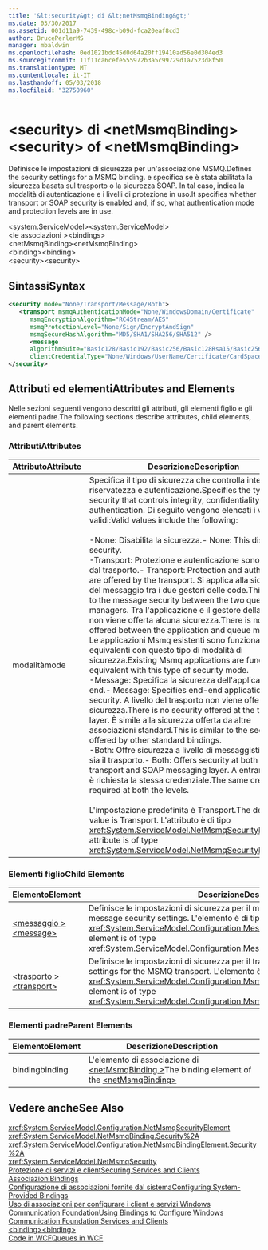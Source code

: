 ```yaml
---
title: '&lt;security&gt; di &lt;netMsmqBinding&gt;'
ms.date: 03/30/2017
ms.assetid: 001d11a9-7439-498c-b09d-fca20eaf8cd3
author: BrucePerlerMS
manager: mbaldwin
ms.openlocfilehash: 0ed1021bdc45d0d64a20ff19410ad56e0d304ed3
ms.sourcegitcommit: 11f11ca6cefe555972b3a5c99729d1a7523d8f50
ms.translationtype: MT
ms.contentlocale: it-IT
ms.lasthandoff: 05/03/2018
ms.locfileid: "32750960"
---
```

# <a name="ltsecuritygt-of-ltnetmsmqbindinggt"></a><span data-ttu-id="51f37-102">&lt;security&gt; di &lt;netMsmqBinding&gt;</span><span class="sxs-lookup"><span data-stu-id="51f37-102">&lt;security&gt; of &lt;netMsmqBinding&gt;</span></span>
<span data-ttu-id="51f37-103">Definisce le impostazioni di sicurezza per un'associazione MSMQ.</span><span class="sxs-lookup"><span data-stu-id="51f37-103">Defines the security settings for a MSMQ binding.</span></span> <span data-ttu-id="51f37-104">e specifica se è stata abilitata la sicurezza basata sul trasporto o la sicurezza SOAP. In tal caso, indica la modalità di autenticazione e i livelli di protezione in uso.</span><span class="sxs-lookup"><span data-stu-id="51f37-104">It specifies whether transport or SOAP security is enabled and, if so, what authentication mode and protection levels are in use.</span></span>  
  
 <span data-ttu-id="51f37-105">\<system.ServiceModel></span><span class="sxs-lookup"><span data-stu-id="51f37-105">\<system.ServiceModel></span></span>  
<span data-ttu-id="51f37-106">\<le associazioni ></span><span class="sxs-lookup"><span data-stu-id="51f37-106">\<bindings></span></span>  
<span data-ttu-id="51f37-107">\<netMsmqBinding></span><span class="sxs-lookup"><span data-stu-id="51f37-107">\<netMsmqBinding></span></span>  
<span data-ttu-id="51f37-108">\<binding></span><span class="sxs-lookup"><span data-stu-id="51f37-108">\<binding></span></span>  
<span data-ttu-id="51f37-109">\<security></span><span class="sxs-lookup"><span data-stu-id="51f37-109">\<security></span></span>  
  
## <a name="syntax"></a><span data-ttu-id="51f37-110">Sintassi</span><span class="sxs-lookup"><span data-stu-id="51f37-110">Syntax</span></span>  
  
```xml  
<security mode="None/Transport/Message/Both">  
   <transport msmqAuthenticationMode="None/WindowsDomain/Certificate"  
      msmqEncryptionAlgorithm="RC4Stream/AES"  
      msmqProtectionLevel="None/Sign/EncryptAndSign"  
      msmqSecureHashAlgorithm="MD5/SHA1/SHA256/SHA512" />  
      <message  
      algorithmSuite="Basic128/Basic192/Basic256/Basic128Rsa15/Basic256Rsa15/TripleDes/TripleDesRsa15/Basic128Sha256/Basic192Sha256/TripleDesSha256/Basic128Sha256Rsa15/Basic192Sha256Rsa15/Basic256Sha256Rsa15/TripleDesSha256Rsa15"  
      clientCredentialType="None/Windows/UserName/Certificate/CardSpace"/>  
</security>  
```  
  
## <a name="attributes-and-elements"></a><span data-ttu-id="51f37-111">Attributi ed elementi</span><span class="sxs-lookup"><span data-stu-id="51f37-111">Attributes and Elements</span></span>  
 <span data-ttu-id="51f37-112">Nelle sezioni seguenti vengono descritti gli attributi, gli elementi figlio e gli elementi padre.</span><span class="sxs-lookup"><span data-stu-id="51f37-112">The following sections describe attributes, child elements, and parent elements.</span></span>  
  
### <a name="attributes"></a><span data-ttu-id="51f37-113">Attributi</span><span class="sxs-lookup"><span data-stu-id="51f37-113">Attributes</span></span>  
  
|<span data-ttu-id="51f37-114">Attributo</span><span class="sxs-lookup"><span data-stu-id="51f37-114">Attribute</span></span>|<span data-ttu-id="51f37-115">Descrizione</span><span class="sxs-lookup"><span data-stu-id="51f37-115">Description</span></span>|  
|---------------|-----------------|  
|<span data-ttu-id="51f37-116">modalità</span><span class="sxs-lookup"><span data-stu-id="51f37-116">mode</span></span>|<span data-ttu-id="51f37-117">Specifica il tipo di sicurezza che controlla integrità, riservatezza e autenticazione.</span><span class="sxs-lookup"><span data-stu-id="51f37-117">Specifies the type of security that controls integrity, confidentiality and authentication.</span></span> <span data-ttu-id="51f37-118">Di seguito vengono elencati i valori validi:</span><span class="sxs-lookup"><span data-stu-id="51f37-118">Valid values include the following:</span></span><br /><br /> <span data-ttu-id="51f37-119">-None: Disabilita la sicurezza.</span><span class="sxs-lookup"><span data-stu-id="51f37-119">-   None: This disables security.</span></span><br /><span data-ttu-id="51f37-120">-Transport: Protezione e autenticazione sono offerte dal trasporto.</span><span class="sxs-lookup"><span data-stu-id="51f37-120">-   Transport: Protection and authentication are offered by the transport.</span></span> <span data-ttu-id="51f37-121">Si applica alla sicurezza del messaggio tra i due gestori delle code.</span><span class="sxs-lookup"><span data-stu-id="51f37-121">This applies to the message security between the two queue managers.</span></span> <span data-ttu-id="51f37-122">Tra l'applicazione e il gestore della coda non viene offerta alcuna sicurezza.</span><span class="sxs-lookup"><span data-stu-id="51f37-122">There is no security offered between the application and queue manager.</span></span> <span data-ttu-id="51f37-123">Le applicazioni Msmq esistenti sono funzionalmente equivalenti con questo tipo di modalità di sicurezza.</span><span class="sxs-lookup"><span data-stu-id="51f37-123">Existing Msmq applications are functionally equivalent with this type of security mode.</span></span><br /><span data-ttu-id="51f37-124">-Message: Specifica la sicurezza dell'applicazione-end.</span><span class="sxs-lookup"><span data-stu-id="51f37-124">-   Message: Specifies end-end application security.</span></span> <span data-ttu-id="51f37-125">A livello del trasporto non viene offerta alcuna sicurezza.</span><span class="sxs-lookup"><span data-stu-id="51f37-125">There is no security offered at the transport layer.</span></span> <span data-ttu-id="51f37-126">È simile alla sicurezza offerta da altre associazioni standard.</span><span class="sxs-lookup"><span data-stu-id="51f37-126">This is similar to the security offered by other standard bindings.</span></span><br /><span data-ttu-id="51f37-127">-Both: Offre sicurezza a livello di messaggistica SOAP sia il trasporto.</span><span class="sxs-lookup"><span data-stu-id="51f37-127">-   Both: Offers security at both the transport and SOAP messaging layer.</span></span> <span data-ttu-id="51f37-128">A entrambi i livelli è richiesta la stessa credenziale.</span><span class="sxs-lookup"><span data-stu-id="51f37-128">The same credential is required at both the levels.</span></span><br /><br /> <span data-ttu-id="51f37-129">L'impostazione predefinita è Transport.</span><span class="sxs-lookup"><span data-stu-id="51f37-129">The default value is Transport.</span></span> <span data-ttu-id="51f37-130">L'attributo è di tipo <xref:System.ServiceModel.NetMsmqSecurityMode>.</span><span class="sxs-lookup"><span data-stu-id="51f37-130">This attribute is of type <xref:System.ServiceModel.NetMsmqSecurityMode>.</span></span>|  
  
### <a name="child-elements"></a><span data-ttu-id="51f37-131">Elementi figlio</span><span class="sxs-lookup"><span data-stu-id="51f37-131">Child Elements</span></span>  
  
|<span data-ttu-id="51f37-132">Elemento</span><span class="sxs-lookup"><span data-stu-id="51f37-132">Element</span></span>|<span data-ttu-id="51f37-133">Descrizione</span><span class="sxs-lookup"><span data-stu-id="51f37-133">Description</span></span>|  
|-------------|-----------------|  
|[<span data-ttu-id="51f37-134">\<messaggio ></span><span class="sxs-lookup"><span data-stu-id="51f37-134">\<message></span></span>](../../../../../docs/framework/configure-apps/file-schema/wcf/message-of-netmsmqbinding.md)|<span data-ttu-id="51f37-135">Definisce le impostazioni di sicurezza per il messaggio SOAP.</span><span class="sxs-lookup"><span data-stu-id="51f37-135">Defines the SOAP message security settings.</span></span> <span data-ttu-id="51f37-136">L'elemento è di tipo <xref:System.ServiceModel.Configuration.MessageSecurityOverMsmqElement>.</span><span class="sxs-lookup"><span data-stu-id="51f37-136">This element is of type <xref:System.ServiceModel.Configuration.MessageSecurityOverMsmqElement>.</span></span>|  
|[<span data-ttu-id="51f37-137">\<trasporto ></span><span class="sxs-lookup"><span data-stu-id="51f37-137">\<transport></span></span>](../../../../../docs/framework/configure-apps/file-schema/wcf/transport-of-netmsmqbinding.md)|<span data-ttu-id="51f37-138">Definisce le impostazioni di sicurezza per il trasporto MSMQ.</span><span class="sxs-lookup"><span data-stu-id="51f37-138">Defines the security settings for the MSMQ transport.</span></span> <span data-ttu-id="51f37-139">L'elemento è di tipo <xref:System.ServiceModel.Configuration.MsmqTransportSecurityElement>.</span><span class="sxs-lookup"><span data-stu-id="51f37-139">This element is of type <xref:System.ServiceModel.Configuration.MsmqTransportSecurityElement>.</span></span>|  
  
### <a name="parent-elements"></a><span data-ttu-id="51f37-140">Elementi padre</span><span class="sxs-lookup"><span data-stu-id="51f37-140">Parent Elements</span></span>  
  
|<span data-ttu-id="51f37-141">Elemento</span><span class="sxs-lookup"><span data-stu-id="51f37-141">Element</span></span>|<span data-ttu-id="51f37-142">Descrizione</span><span class="sxs-lookup"><span data-stu-id="51f37-142">Description</span></span>|  
|-------------|-----------------|  
|<span data-ttu-id="51f37-143">binding</span><span class="sxs-lookup"><span data-stu-id="51f37-143">binding</span></span>|<span data-ttu-id="51f37-144">L'elemento di associazione di [ \<netMsmqBinding >](../../../../../docs/framework/configure-apps/file-schema/wcf/netmsmqbinding.md)</span><span class="sxs-lookup"><span data-stu-id="51f37-144">The binding element of the [\<netMsmqBinding>](../../../../../docs/framework/configure-apps/file-schema/wcf/netmsmqbinding.md)</span></span>|  
  
## <a name="see-also"></a><span data-ttu-id="51f37-145">Vedere anche</span><span class="sxs-lookup"><span data-stu-id="51f37-145">See Also</span></span>  
 <xref:System.ServiceModel.Configuration.NetMsmqSecurityElement>  
 <xref:System.ServiceModel.NetMsmqBinding.Security%2A>  
 <xref:System.ServiceModel.Configuration.NetMsmqBindingElement.Security%2A>  
 <xref:System.ServiceModel.NetMsmqSecurity>  
 [<span data-ttu-id="51f37-146">Protezione di servizi e client</span><span class="sxs-lookup"><span data-stu-id="51f37-146">Securing Services and Clients</span></span>](../../../../../docs/framework/wcf/feature-details/securing-services-and-clients.md)  
 [<span data-ttu-id="51f37-147">Associazioni</span><span class="sxs-lookup"><span data-stu-id="51f37-147">Bindings</span></span>](../../../../../docs/framework/wcf/bindings.md)  
 [<span data-ttu-id="51f37-148">Configurazione di associazioni fornite dal sistema</span><span class="sxs-lookup"><span data-stu-id="51f37-148">Configuring System-Provided Bindings</span></span>](../../../../../docs/framework/wcf/feature-details/configuring-system-provided-bindings.md)  
 [<span data-ttu-id="51f37-149">Uso di associazioni per configurare i client e servizi Windows Communication Foundation</span><span class="sxs-lookup"><span data-stu-id="51f37-149">Using Bindings to Configure Windows Communication Foundation Services and Clients</span></span>](http://msdn.microsoft.com/library/bd8b277b-932f-472f-a42a-b02bb5257dfb)  
 [<span data-ttu-id="51f37-150">\<binding></span><span class="sxs-lookup"><span data-stu-id="51f37-150">\<binding></span></span>](../../../../../docs/framework/misc/binding.md)  
 [<span data-ttu-id="51f37-151">Code in WCF</span><span class="sxs-lookup"><span data-stu-id="51f37-151">Queues in WCF</span></span>](../../../../../docs/framework/wcf/feature-details/queues-in-wcf.md)
